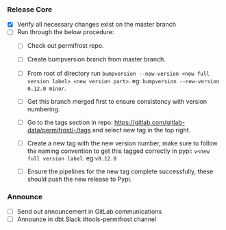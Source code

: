 ### Release Core
- [x] Verify all necessary changes exist on the master branch
- [ ] Run through the below procedure: 
  - [ ] Check out permifrost repo.
  - [ ] Create bumpversion branch from master branch. 
  - [ ] From root of directory run `bumpversion --new-version <new full version label> <new version part>`. eg: `bumpversion --new-version 0.12.0 minor`.
  - [ ] Get this branch merged first to ensure consistency with version numbering. 
  - [ ] Go to the tags section in repo: https://gitlab.com/gitlab-data/permifrost/-/tags and select new tag in the top right. 
  - [ ] Create a new tag with the new version number, make sure to follow the naming convention to get this tagged correctly in pypi: `v<new full version label`. eg:`v0.12.0`
  - [ ] Ensure the pipelines for the new tag complete successfully, these should push the new release to Pypi.


### Announce
- [ ] Send out announcement in GitLab communications
- [ ] Announce in dbt Slack #tools-permifrost channel
